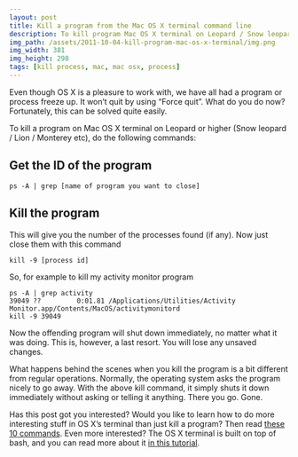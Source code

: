 ```yaml
---
layout: post
title: Kill a program from the Mac OS X terminal command line
description: To kill program Mac OS X terminal on Leopard / Snow leopard / Lion do the following commands. The program will shut down immediately
img_path: /assets/2011-10-04-kill-program-mac-os-x-terminal/img.png
img_width: 381
img_height: 298
tags: [kill process, mac, mac osx, process]
---
```


Even though OS X is a pleasure to work with, we have all had a program or process freeze up. It won’t quit by using “Force quit”. What do you do now? Fortunately, this can be solved quite easily. 

To kill a program on Mac OS X terminal on Leopard or higher (Snow leopard / Lion / Monterey etc), do the following commands:

## Get the ID of the program
```shell
ps -A | grep [name of program you want to close]
```

## Kill the program
This will give you the number of the processes found (if any). Now just close them with this command

```shell
kill -9 [process id]
```

So, for example to kill my activity monitor program

```shell
ps -A | grep activity
39049 ??         0:01.81 /Applications/Utilities/Activity Monitor.app/Contents/MacOS/activitymonitord
kill -9 39049
```

Now the offending program will shut down immediately, no matter what it was doing. This is, however, a last resort. You will lose any unsaved changes.

What happens behind the scenes when you kill the program is a bit different from regular operations. Normally, the operating system asks the program nicely to go away. With the above kill command, it simply shuts it down immediately without asking or telling it anything. There you go. Gone.

Has this post got you interested? Would you like to learn how to do more interesting stuff in OS X’s terminal than just kill a program? Then read [these 10 commands](http://mac.tutsplus.com/tutorials/terminal/10-terminal-commands-that-every-mac-user-should-know/). Even more interested? The OS X terminal is built on top of bash, and you can read more about it [in this tutorial](http://tldp.org/HOWTO/Bash-Prog-Intro-HOWTO.html).
